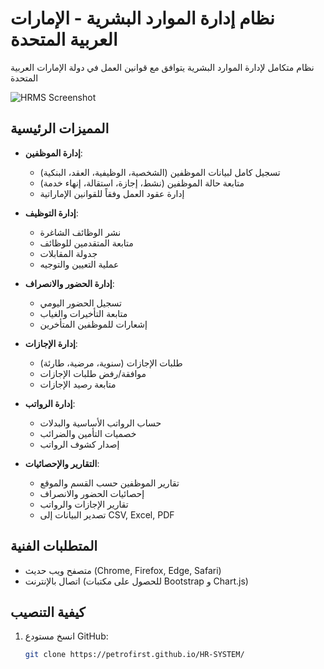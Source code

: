# نظام إدارة الموارد البشرية - الإمارات العربية المتحدة

نظام متكامل لإدارة الموارد البشرية يتوافق مع قوانين العمل في دولة الإمارات العربية المتحدة

![HRMS Screenshot](./screenshot.png)

## المميزات الرئيسية

- **إدارة الموظفين**:
  - تسجيل كامل لبيانات الموظفين (الشخصية، الوظيفية، العقد، البنكية)
  - متابعة حالة الموظفين (نشط، إجازة، استقالة، إنهاء خدمة)
  - إدارة عقود العمل وفقاً للقوانين الإماراتية

- **إدارة التوظيف**:
  - نشر الوظائف الشاغرة
  - متابعة المتقدمين للوظائف
  - جدولة المقابلات
  - عملية التعيين والتوجيه

- **إدارة الحضور والانصراف**:
  - تسجيل الحضور اليومي
  - متابعة التأخيرات والغياب
  - إشعارات للموظفين المتأخرين

- **إدارة الإجازات**:
  - طلبات الإجازات (سنوية، مرضية، طارئة)
  - موافقة/رفض طلبات الإجازات
  - متابعة رصيد الإجازات

- **إدارة الرواتب**:
  - حساب الرواتب الأساسية والبدلات
  - خصميات التأمين والضرائب
  - إصدار كشوف الرواتب

- **التقارير والإحصائيات**:
  - تقارير الموظفين حسب القسم والموقع
  - إحصائيات الحضور والانصراف
  - تقارير الإجازات والرواتب
  - تصدير البيانات إلى CSV, Excel, PDF

## المتطلبات الفنية

- متصفح ويب حديث (Chrome, Firefox, Edge, Safari)
- اتصال بالإنترنت (للحصول على مكتبات Bootstrap و Chart.js)

## كيفية التنصيب

1. انسخ مستودع GitHub:
   ```bash
   git clone https://petrofirst.github.io/HR-SYSTEM/
